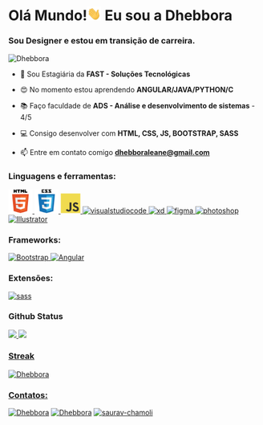 <h1 align="left">Olá Mundo!<img src="https://raw.githubusercontent.com/ABSphreak/ABSphreak/master/gifs/Hi.gif" width="28px" heigth="28px"/> Eu sou a Dhebbora</h1>
<h3 align="left">Sou Designer e estou em transição de carreira.</h3>

<p align="left"> <img src="https://komarev.com/ghpvc/?username=Dhebbora&label=Profile%20views&color=0e75b6&style=flat" alt="Dhebbora" /> </p>

- 🙌 Sou Estagiária da **FAST - Soluções Tecnológicas**

- 😍 No momento estou aprendendo **ANGULAR/JAVA/PYTHON/C**

- 📚 Faço faculdade de **ADS - Análise e desenvolvimento de sistemas** - 4/5

- 💻 Consigo desenvolver com **HTML, CSS, JS, BOOTSTRAP, SASS**

- 📫 Entre em contato comigo **dhebboraleane@gmail.com**

<h3 align="left">Linguagens e ferramentas:</h3>
<p align="left">
    <a href="https://www.instagram.com/p/CI_tR7dAylr/" target="_blank"> <img src="https://raw.githubusercontent.com/devicons/devicon/master/icons/html5/html5-original-wordmark.svg" alt="html5" width="48" height="48"/> </a>
 <a href="https://www.instagram.com/p/CKjykUhgFYE/" target="_blank"> <img src="https://raw.githubusercontent.com/devicons/devicon/master/icons/css3/css3-original-wordmark.svg" alt="css3" width="48" height="48"/> </a>
  <a href="https://www.instagram.com/p/CN5LgEQg9mY/" target="_blank"> <img  src="https://raw.githubusercontent.com/devicons/devicon/master/icons/javascript/javascript-original.svg" alt="javascript" width="40" height="40"/> </a>
      <a href="https://code.visualstudio.com/" target="_blank"> <img  src="https://wikiimg.tojsiabtv.com/wikipedia/commons/thumb/9/9a/Visual_Studio_Code_1.35_icon.svg/1200px-Visual_Studio_Code_1.35_icon.svg.png" alt="visualstudiocode" width="40" height="40"/> </a>
<a href="https://www.adobe.com/products/xd.html" target="_blank"> <img src="https://cdn.worldvectorlogo.com/logos/adobe-xd.svg" alt="xd" width="40" height="40"/> </a> 
  <a href="https://www.figma.com/" target="_blank"> <img src="https://www.vectorlogo.zone/logos/figma/figma-icon.svg" alt="figma" width="40" height="40"/> </a>
  <a href="https://www.adobe.com/br/products/photoshop.html" target="_blank"> <img src="https://logodownload.org/wp-content/uploads/2019/10/photoshop-logo.png" alt="photoshop" width="40" height="40"/> </a> 
  <a href="https://www.adobe.com/br/products/illustrator.html?sdid=KQPNY&mv=search&ef_id=Cj0KCQiAj9iBBhCJARIsAE9qRtBG6pDYFYzUR3ediZEMpWKOJGW6bOMWlFsGJv9LapwRaD_wv3q8_5gaAuV3EALw_wcB:G:s&s_kwcid=AL!3085!3!470955336927!e!!g!!adobe%20illustrator!188190582!110348310163&gclid=Cj0KCQiAj9iBBhCJARIsAE9qRtBG6pDYFYzUR3ediZEMpWKOJGW6bOMWlFsGJv9LapwRaD_wv3q8_5gaAuV3EALw_wcB" target="_blank"><img src="https://www.adobe.com/content/dam/cc/icons/illustrator.svg" alt="Illustrator" width="40" height="40"/> </a>
  </a>
 
 <h3 align="left">Frameworks:</h3>
<p align="left">
    <a href="https://icons8.com.br/icon/84710/bootstrap" target="_blank"> <img src="https://img.icons8.com/color/452/bootstrap.png" alt="Bootstrap" width="50" height="50"/> </a>
<a href="https://angular.io/" target="_blank"> <img  src="https://angular.io/assets/images/logos/angularjs/AngularJS-Shield.svg" alt="Angular" width="60" height="40"/> </a>
 
 <h3 align="left">Extensões:</h3>
<p align="left">
     <a href="https://sass-lang.com/" target="_blank"> <img  src="https://sass-lang.com/assets/img/styleguide/color.png" alt="sass" width="40" height="40"/> </a>

    
   <h3 align="left">Github Status </h3>
   </div>

 <a href="https://github.com/Dhebbora">
  <img height="150em" src="https://github-readme-stats.vercel.app/api?username=Dhebbora&show_icons=truea&layout=compact&theme=tokyonight"/>
  <img height="150em" src="https://github-readme-stats.vercel.app/api/top-langs/?username=Dhebbora&layout=compact&theme=tokyonight"/>
</div>


</br>
<h3 align="left">Streak</h3>
<p><img height="150em" align="center" src="https://github-readme-streak-stats.herokuapp.com/?user=Dhebbora&layout=compact&theme=tokyonight" alt="Dhebbora" /></p>


<h3 align="left">Contatos:</h3>
<p align="left">
<a href="https://codepen.io/dhebbora" target="blank">  <img src="https://seeklogo.com/images/C/codepen-logo-1B85489666-seeklogo.com.png" alt="Dhebbora" height="30" width="30"/></a>
    <a href="https://www.instagram.com/soumaisfront/" target="blank">   <img src="https://www.pngmart.com/files/21/Instagram-Logo-PNG-HD.png" alt="Dhebbora" height="30" width="30" /></a>
    <a href="https://www.linkedin.com/in/dhebbora-vasconcelos-459077bb/" target="blank">  <img src="https://cartao.natalmagia.com.br/img/icone-linkedin.png" alt="saurav-chamoli" height="30" width="30" /></a>
</p>
